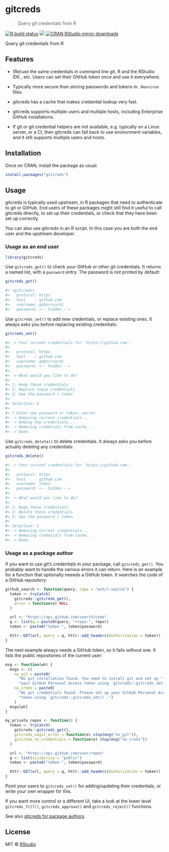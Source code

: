 
# gitcreds

> Query git credentials from R

<!-- badges: start -->

[![R build
status](https://github.com/gaborcsardi/gitcreds/workflows/R-CMD-check/badge.svg)](https://github.com/gaborcsardi/gitcreds/actions)
[![](http://www.r-pkg.org/badges/version/gitcreds)](http://www.r-pkg.org/pkg/gitcreds)
[![CRAN RStudio mirror
downloads](http://cranlogs.r-pkg.org/badges/gitcreds)](http://www.r-pkg.org/pkg/gitcreds)
<!-- badges: end -->

Query git credentials from R

## Features

  - (Re)use the same credentials in command line git, R and the RStudio
    IDE., etc. Users can set their GitHub token once and use it
    everywhere.

  - Typically more secure than storing passwords and tokens in
    `.Renviron` files.

  - gitcreds has a cache that makes credential lookup very fast.

  - gitcreds supports multiple users and multiple hosts, including
    Enterprise GitHub installations.

  - If git or git credential helpers are not available, e.g. typically
    on a Linux server, or a CI, then gitcreds can fall back to use
    environment variables, and it still supports multiple users and
    hosts.

## Installation

Once on CRAN, install the package as usual:

``` r
install.packages("gitcreds")
```

## Usage

gitcreds is typically used upstream, in R packages that need to
authenticate to git or GitHub. End users of these packages might still
find it useful to call gitcreds directly, to set up their credentials,
or check that they have been set up correctly.

You can also use gitcreds in an R script. In this case you are both the
end user and the upstream developer.

### Usage as an end user

``` r
library(gitcreds)
```

Use `gitcreds_get()` to check your GitHub or other git credentials. It
returns a named list, with a `password` entry. The password is not
printed by default:

``` r
gitcreds_get()
```

``` r
#> <gitcreds>
#>   protocol: https
#>   host    : github.com
#>   username: gaborcsardi
#>   password: <-- hidden -->
```

Use `gitcreds_set()` to add new credentials, or replace existing ones.
It always asks you before replacing existing credentials:

``` r
gitcreds_set()
```

``` r
#> -> Your current credentials for 'https://github.com':
#> 
#>   protocol: https
#>   host    : github.com
#>   username: gaborcsardi
#>   password: <-- hidden -->
#> 
#> -> What would you like to do?
#> 
#> 1: Keep these credentials
#> 2: Replace these credentials
#> 3: See the password / token
#> 
#> Selection: 2
#> 
#> ? Enter new password or token: secret
#> -> Removing current credentials...
#> -> Adding new credentials...
#> -> Removing credetials from cache...
#> -> Done.
```

Use `gitcreds_delete()` to delete credentials. It always asks you before
actually deleting any credentials:

``` r
gitcreds_delete()
```

``` r
#> -> Your current credentials for 'https://github.com':
#> 
#>   protocol: https
#>   host    : github.com
#>   username: token
#>   password: <-- hidden -->
#> 
#> -> What would you like to do?
#> 
#> 1: Keep these credentials
#> 2: Delete these credentials
#> 3: See the password / token
#> 
#> Selection: 2
#> -> Removing current credentials...
#> -> Removing credetials from cache...
#> -> Done.
```

### Usage as a package author

If you want to use git’s credentials in your package, call
`gitcreds_get()`. You probably want to handle the various errors it can
return. Here is an example for a function that optionally neeeds a
GitHub token. It searches the code of a GitHub repository:

``` r
github_search <- function(query, repo = "wch/r-source") {
  token <- tryCatch(
    gitcreds::gitcreds_get(),
    error = function(e) NULL
  )

  url <- "https://api.github.com/search/code"
  q <- list(q = paste0(query, "+repo:", repo))
  token <- paste0("token ", token$password)

  httr::GET(url, query = q, httr::add_headers(Authorization = token))
}
```

The next example always needs a GitHub token, so it fails without one.
It lists the public repositories of the current user:

``` r
msg <- function(wh) {
  msgs <- c(
    no_git = paste0(
      "No git installation found. You need to install git and set up ",
      "your GitHub Personal Access token using `gitcreds::gitcreds_set()`."),
    no_creds = paste0(
      "No git credentials found. Please set up your GitHub Personal Access ",
      "token using `gitcreds::gitcreds_set()`.")
    )
  msgs[wh]
}

my_private_repos <- function() {
  token <- tryCatch(
    gitcreds::gitcreds_get(),
    gitcreds_nogit_error = function(e) stop(msg("no_git")),
    gitcreds_no_credentials = function(e) stop(msg("no_creds"))    
  )

  url <- "https://api.github.com/user/repos"
  q <- list(visibility = "public")
  token <- paste0("token ", token$password)

  httr::GET(url, query = q, httr::add_headers(Authorization = token))
}
```

Point your users to `gitcreds_set()` for adding/updating their
credentials, or write your own wrapper for this.

If you want more control or a different UI, take a look at the lower
level `gitcreds_fill()`, `gitcreds_approve()` and `gitcreds_reject()`
functions.

See also [gitcreds for package
authors](https://r-lib.github.io/gitcreds/articles/package.html).

## License

MIT © [RStudio](https://github.com/rstudio)

